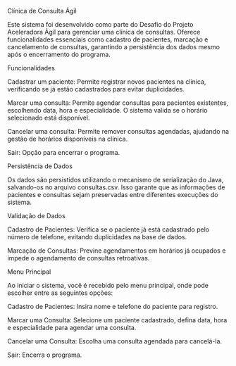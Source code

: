 Clínica de Consulta Ágil

Este sistema foi desenvolvido como parte do Desafio do Projeto Aceleradora Ágil para gerenciar uma clínica de consultas. Oferece funcionalidades essenciais como cadastro de pacientes, marcação e cancelamento de consultas, garantindo a persistência dos dados mesmo após o encerramento do programa.

Funcionalidades

Cadastrar um paciente: Permite registrar novos pacientes na clínica, verificando se já estão cadastrados para evitar duplicidades.

Marcar uma consulta: Permite agendar consultas para pacientes existentes, escolhendo data, hora e especialidade. O sistema valida se o horário selecionado está disponível.

Cancelar uma consulta: Permite remover consultas agendadas, ajudando na gestão de horários disponíveis na clínica.

Sair: Opção para encerrar o programa.

Persistência de Dados

Os dados são persistidos utilizando o mecanismo de serialização do Java, salvando-os no arquivo consultas.csv. Isso garante que as informações de pacientes e consultas sejam preservadas entre diferentes execuções do sistema.

Validação de Dados

Cadastro de Pacientes: Verifica se o paciente já está cadastrado pelo número de telefone, evitando duplicidades na base de dados.

Marcação de Consultas: Previne agendamentos em horários já ocupados e impede o agendamento de consultas retroativas.

Menu Principal

Ao iniciar o sistema, você é recebido pelo menu principal, onde pode escolher entre as seguintes opções:

Cadastro de Pacientes: Insira nome e telefone do paciente para registro.

Marcar uma Consulta: Selecione um paciente cadastrado, defina data, hora e especialidade para agendar uma consulta.

Cancelar uma Consulta: Escolha uma consulta agendada para cancelá-la.

Sair: Encerra o programa.